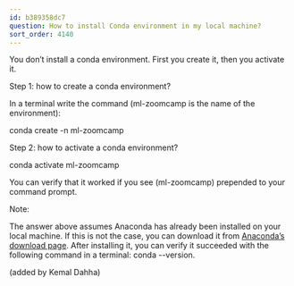 ```yaml
---
id: b389358dc7
question: How to install Conda environment in my local machine?
sort_order: 4140
---
```


You don’t install a conda environment. First you create it, then you activate it.

Step 1: how to create a conda environment?

In a terminal write the command (ml-zoomcamp is the name of the environment):

conda create -n ml-zoomcamp

Step 2: how to activate a conda environment?

conda activate ml-zoomcamp

You can verify that it worked if you see (ml-zoomcamp) prepended to your command prompt.

Note:

The answer above assumes Anaconda has already been installed on your local machine. If this is not the case, you can download it from [Anaconda’s download page](https://www.anaconda.com/download). After installing it, you can verify it succeeded with the following command in a terminal: conda --version.

(added by Kemal Dahha)

